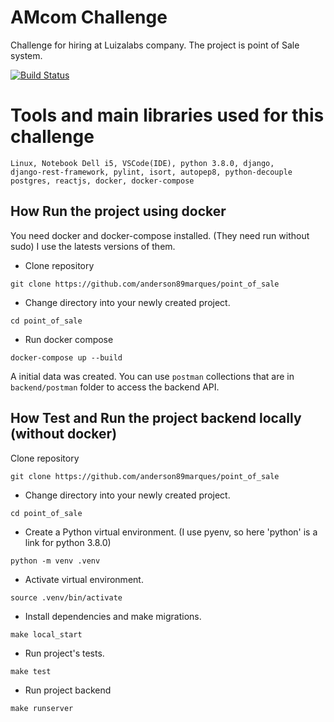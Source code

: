 # AMcom Challenge 
Challenge for hiring at Luizalabs company.
The project is point of Sale system.

[![Build Status](https://travis-ci.org/anderson89marques/wttdv3.svg?branch=master)](https://travis-ci.org/anderson89marques/point_of_sale)

# Tools and main libraries used for this challenge

```
Linux, Notebook Dell i5, VSCode(IDE), python 3.8.0, django, 
django-rest-framework, pylint, isort, autopep8, python-decouple
postgres, reactjs, docker, docker-compose
```

## How Run the project using docker
You need docker and docker-compose installed. (They need run without sudo)
I use the latests versions of them.  

- Clone repository
```console
git clone https://github.com/anderson89marques/point_of_sale
```

- Change directory into your newly created project.
```console
cd point_of_sale
```

- Run docker compose
```console
docker-compose up --build
```

A initial data was created.
You can use `postman` collections that are in `backend/postman` folder to access the backend API.

## How Test and Run the project backend locally (without docker)

 Clone repository
```console
git clone https://github.com/anderson89marques/point_of_sale
```

- Change directory into your newly created project.
```console
cd point_of_sale
```

- Create a Python virtual environment. (I use pyenv, so here 'python' is a link for python 3.8.0)
```console
python -m venv .venv
```

- Activate virtual environment.
```console
source .venv/bin/activate
```

- Install dependencies and make migrations. 
```console
make local_start
```

- Run project's tests.
```console
make test
```

- Run project backend
```console
make runserver
```